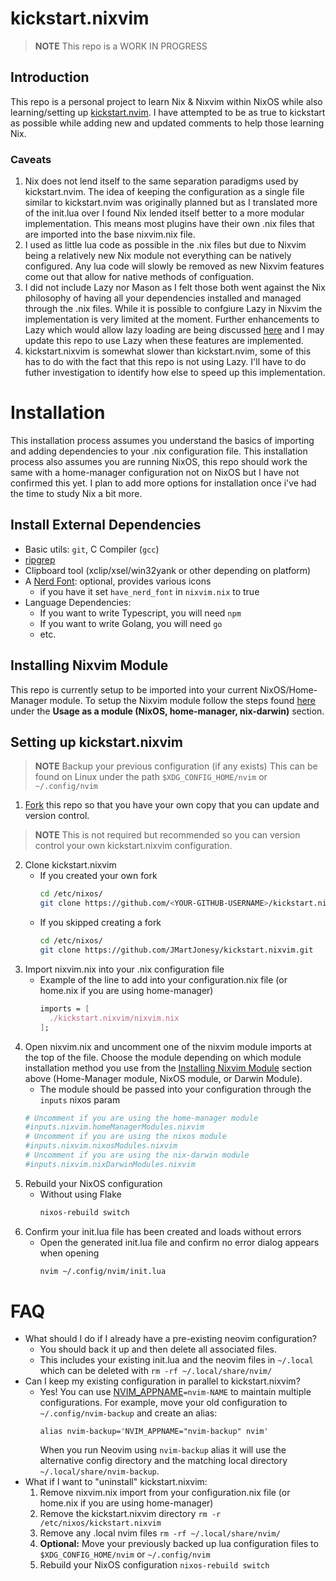# kickstart.nixvim

> **NOTE** This repo is a WORK IN PROGRESS

## Introduction

This repo is a personal project to learn Nix & Nixvim within NixOS while also
learning/setting up
[kickstart.nvim](https://github.com/nvim-lua/kickstart.nvim). I have attempted
to be as true to kickstart as possible while adding new and updated comments to
help those learning Nix.

### Caveats

1. Nix does not lend itself to the same separation paradigms used by
   kickstart.nvim. The idea of keeping the configuration as a single file
   similar to kickstart.nvim was originally planned but as I translated more of
   the init.lua over I found Nix lended itself better to a more modular
   implementation. This means most plugins have their own .nix files that are
   imported into the base nixvim.nix file.
1. I used as little lua code as possible in the .nix files but due to Nixvim
   being a relatively new Nix module not everything can be natively configured.
   Any lua code will slowly be removed as new Nixvim features come out that
   allow for native methods of configuation.
1. I did not include Lazy nor Mason as I felt those both went against the Nix
   philosophy of having all your dependencies installed and managed through the
   .nix files. While it is possible to confgiure Lazy in Nixvim the
   implementation is very limited at the moment. Further enhancements to Lazy
   which would allow lazy loading are being discussed
   [here](https://github.com/nix-community/nixvim/issues/421) and I may update
   this repo to use Lazy when these features are implemented.
1. kickstart.nixvim is somewhat slower than kickstart.nvim, some of this has to
   do with the fact that this repo is not using Lazy. I'll have to do futher
   investigation to identify how else to speed up this implementation.

# Installation

This installation process assumes you understand the basics of importing and
adding dependencies to your .nix configuration file. This installation process
also assumes you are running NixOS, this repo should work the same with a
home-manager configuration not on NixOS but I have not confirmed this yet. I
plan to add more options for installation once i've had the time to study Nix a
bit more.

## Install External Dependencies

- Basic utils: `git`, C Compiler (`gcc`)
- [ripgrep](https://github.com/BurntSushi/ripgrep#installation)
- Clipboard tool (xclip/xsel/win32yank or other depending on platform)
- A [Nerd Font](https://www.nerdfonts.com/): optional, provides various icons
  - if you have it set `have_nerd_font` in `nixvim.nix` to true
- Language Dependencies:
  - If you want to write Typescript, you will need `npm`
  - If you want to write Golang, you will need `go`
  - etc.

## Installing Nixvim Module

This repo is currently setup to be imported into your current NixOS/Home-Manager
module. To setup the Nixvim module follow the steps found
[here](https://nix-community.github.io/nixvim/user-guide/install.html) under the
**Usage as a module (NixOS, home-manager, nix-darwin)** section.

## Setting up kickstart.nixvim

> **NOTE** Backup your previous configuration (if any exists) This can be found
> on Linux under the path `$XDG_CONFIG_HOME/nvim` or `~/.config/nvim`

1. [Fork](https://docs.github.com/en/get-started/quickstart/fork-a-repo) this
   repo so that you have your own copy that you can update and version control.

> **NOTE** This is not required but recommended so you can version control your
> own kickstart.nixvim configuration.

2. Clone kickstart.nixvim
   - If you created your own fork
     ```sh
     cd /etc/nixos/
     git clone https://github.com/<YOUR-GITHUB-USERNAME>/kickstart.nixvim.git
     ```
   - If you skipped creating a fork
     ```sh
     cd /etc/nixos/
     git clone https://github.com/JMartJonesy/kickstart.nixvim.git
     ```
1. Import nixvim.nix into your .nix configuration file
   - Example of the line to add into your configuration.nix file (or home.nix if
     you are using home-manager)
     ```nix
     imports = [
       ./kickstart.nixvim/nixvim.nix
     ];
     ```
1. Open nixvim.nix and uncomment one of the nixvim module imports at the top of
   the file. Choose the module depending on which module installation method you
   use from the [Installing Nixvim Module](#installing-nixvim-module) section
   above (Home-Manager module, NixOS module, or Darwin Module).
   - The module should be passed into your configuration through the `inputs`
     nixos param
   ```nix
   # Uncomment if you are using the home-manager module
   #inputs.nixvim.homeManagerModules.nixvim
   # Uncomment if you are using the nixos module
   #inputs.nixvim.nixosModules.nixvim
   # Uncomment if you are using the nix-darwin module
   #inputs.nixvim.nixDarwinModules.nixvim
   ```
1. Rebuild your NixOS configuration
   - Without using Flake
     ```sh
     nixos-rebuild switch
     ```
1. Confirm your init.lua file has been created and loads without errors
   - Open the generated init.lua file and confirm no error dialog appears when
     opening
     ```sh
     nvim ~/.config/nvim/init.lua
     ```

# FAQ

- What should I do if I already have a pre-existing neovim configuration?
  - You should back it up and then delete all associated files.
  - This includes your existing init.lua and the neovim files in `~/.local`
    which can be deleted with `rm -rf ~/.local/share/nvim/`
- Can I keep my existing configuration in parallel to kickstart.nixvim?
  - Yes! You can use
    [NVIM_APPNAME](https://neovim.io/doc/user/starting.html#%24NVIM_APPNAME)`=nvim-NAME`
    to maintain multiple configurations. For example, move your old
    configuration to `~/.config/nvim-backup` and create an alias:
    ```
    alias nvim-backup='NVIM_APPNAME="nvim-backup" nvim'
    ```
    When you run Neovim using `nvim-backup` alias it will use the alternative
    config directory and the matching local directory
    `~/.local/share/nvim-backup`.
- What if I want to "uninstall" kickstart.nixvim:
  1. Remove nixvim.nix import from your configuration.nix file (or home.nix if
     you are using home-manager)
  1. Remove the kickstart.nixvim directory `rm -r /etc/nixos/kickstart.nixvim`
  1. Remove any .local nvim files `rm -rf ~/.local/share/nvim/`
  1. **Optional:** Move your previously backed up lua configuration files to
     `$XDG_CONFIG_HOME/nvim` or `~/.config/nvim`
  1. Rebuild your NixOS configuration `nixos-rebuild switch`
